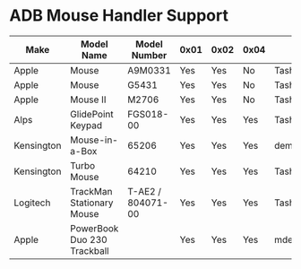 # ADB Mouse Handler Support

| Make       | Model Name                  | Model Number      | 0x01 | 0x02 | 0x04 | Source            |
| ---------- | --------------------------- | ----------------- | ---- | ---- | ---- | ----------------- |
| Apple      | Mouse                       | A9M0331           | Yes  | Yes  | No   | Tashtari          |
| Apple      | Mouse                       | G5431             | Yes  | Yes  | No   | Tashtari          |
| Apple      | Mouse II                    | M2706             | Yes  | Yes  | No   | Tashtari          |
| Alps       | GlidePoint Keypad           | FGS018-00         | Yes  | Yes  | Yes  | Tashtari          |
| Kensington | Mouse-in-a-Box              | 65206             | Yes  | Yes  | Yes  | demik@68kMLA      |
| Kensington | Turbo Mouse                 | 64210             | Yes  | Yes  | Yes  | Tashtari          |
| Logitech   | TrackMan Stationary Mouse   | T-AE2 / 804071-00 | Yes  | Yes  | Yes  | Tashtari          |
| Apple      | PowerBook Duo 230 Trackball |                   | Yes  | Yes  | Yes  | mdeverhart@68kMLA |
